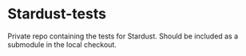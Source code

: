 # Stardust-tests
Private repo containing the tests for Stardust. Should be included as a 
submodule in the local checkout.
